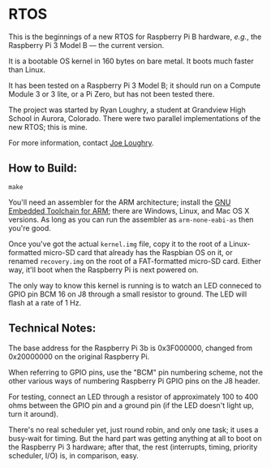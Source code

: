 # RTOS

This is the beginnings of a new RTOS for Raspberry Pi B hardware, *e.g.*,
the Raspberry Pi 3 Model B &mdash; the current version.

It is a bootable OS kernel in 160 bytes on bare metal. It boots much faster
than Linux.

It has been tested on a Raspberry Pi 3 Model B; it should run on a Compute
Module 3 or 3 lite, or a Pi Zero, but has not been tested there.

The project was started by Ryan Loughry, a student at Grandview High School
in Aurora, Colorado. There were two parallel implementations of the new
RTOS; this is mine.

For more information, contact [Joe Loughry](mailto:joe.loughry@gmail.com).

## How to Build:

`make`

You'll need an assembler for the ARM architecture; install the [GNU Embedded
Toolchain for
ARM](https://developer.arm.com/open-source/gnu-toolchain/gnu-rm/downloads);
there are Windows, Linux, and Mac OS X versions. As long as you can run the
assembler as `arm-none-eabi-as` then you're good.

Once you've got the actual `kernel.img` file, copy it to the root of a
Linux-formatted micro-SD card that already has the Raspbian OS on it, or
renamed `recovery.img` on the root of a FAT-formatted micro-SD card. Either
way, it'll boot when the Raspberry Pi is next powered on.

The only way to know this kernel is running is to watch an LED conneced to
GPIO pin BCM 16 on J8 through a small resistor to ground. The LED will
flash at a rate of 1 Hz.

## Technical Notes:

The base address for the Raspberry Pi 3b is 0x3F000000, changed from
0x20000000 on the original Raspberry Pi.

When referring to GPIO pins, use the "BCM" pin numbering scheme, not the
other various ways of numbering Raspberry Pi GPIO pins on the J8 header.

For testing, connect an LED through a resistor of approximately 100 to 400
ohms between the GPIO pin and a ground pin (if the LED doesn't light up,
turn it around).

There's no real scheduler yet, just round robin, and only one task; it uses
a busy-wait for timing. But the hard part was getting anything at all to boot
on the Raspberry Pi 3 hardware; after that, the rest (interrupts, timing,
priority scheduler, I/O) is, in comparison, easy.

